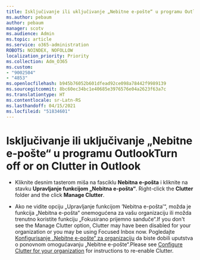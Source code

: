 ```yaml
---
title: Isključivanje ili uključivanje „Nebitne e-pošte“ u programu Outlook
ms.author: pebaum
author: pebaum
manager: scotv
ms.audience: Admin
ms.topic: article
ms.service: o365-administration
ROBOTS: NOINDEX, NOFOLLOW
localization_priority: Priority
ms.collection: Adm_O365
ms.custom:
- "9002504"
- "4853"
ms.openlocfilehash: b945b76052b601dfead92ce098a78442f9989139
ms.sourcegitcommit: 8bc60ec34bc1e40685e3976576e04a2623f63a7c
ms.translationtype: HT
ms.contentlocale: sr-Latn-RS
ms.lasthandoff: 04/15/2021
ms.locfileid: "51834601"
---
```

# <a name="turn-off-or-on-clutter-in-outlook"></a><span data-ttu-id="874bc-102">Isključivanje ili uključivanje „Nebitne e-pošte“ u programu Outlook</span><span class="sxs-lookup"><span data-stu-id="874bc-102">Turn off or on Clutter in Outlook</span></span>

- <span data-ttu-id="874bc-103">Kliknite desnim tasterom miša na fasciklu **Nebitna e-pošta** i kliknite na stavku **Upravljanje funkcijom „Nebitna e-pošta“**.  </span><span class="sxs-lookup"><span data-stu-id="874bc-103">Right-click the **Clutter** folder and the click **Manage Clutter**.</span></span> 

- <span data-ttu-id="874bc-104">Ako ne vidite opciju „Upravljanje funkcijom ’Nebitna e-pošta’“, možda je funkcija „Nebitna e-pošta“ onemogućena za vašu organizaciju ili možda trenutno koristite funkciju „Fokusirano prijemno sanduče“.</span><span class="sxs-lookup"><span data-stu-id="874bc-104">If you don't see the Manage Clutter option, Clutter may have been disabled for your organization or you may be using Focused Inbox now.</span></span> <span data-ttu-id="874bc-105">Pogledajte [Konfigurisanje „Nebitne e-pošte“ za organizaciju](https://support.office.com/article/832276bd-d024-47b6-a80a-a6b884907a5b?wt.mc_id=SCL_a9c72a77-1bc4-40e6-ba6d-103c1d1aba4c_AdmHlp) da biste dobili uputstva o ponovnom omogućavanju „Nebitne e-pošte“.</span><span class="sxs-lookup"><span data-stu-id="874bc-105">Please see [Configure Clutter for your organization](https://support.office.com/article/832276bd-d024-47b6-a80a-a6b884907a5b?wt.mc_id=SCL_a9c72a77-1bc4-40e6-ba6d-103c1d1aba4c_AdmHlp) for instructions to re-enable Clutter.</span></span>
